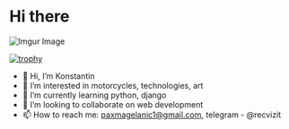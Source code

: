 # Hi there

![Imgur Image](https://i.imgur.com/phBqJDw.gif)

[![trophy](https://github-profile-trophy.vercel.app/?username=recvizit&row=2&column=3)](https://github.com/ryo-ma/github-profile-trophy)

- 👋 Hi, I’m Konstantin
- 👀 I’m interested in motorcycles, technologies, art
- 🌱 I’m currently learning python, django
- 💞️ I’m looking to collaborate on web development
- 📫 How to reach me: paxmagelanic1@gmail.com, telegram - @recvizit
